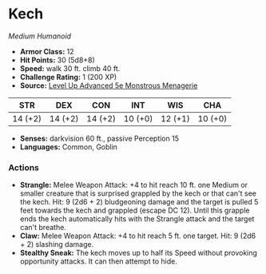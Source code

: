 # Kech

*Medium* *Humanoid*

- **Armor Class:** 12
- **Hit Points:** 30 (5d8+8)
- **Speed:** walk 30 ft. climb 40 ft.
- **Challenge Rating:** 1 (200 XP)
- **Source:** [Level Up Advanced 5e Monstrous Menagerie](https://www.levelup5e.com)

| STR | DEX | CON | INT | WIS | CHA |
| --- | --- | --- | --- | --- | --- |
| 14 (+2) | 14 (+2) | 14 (+2) | 10 (+0) | 12 (+1) | 10 (+0) |

- **Senses:** darkvision 60 ft., passive Perception 15
- **Languages:** Common, Goblin
### Actions
- **Strangle:** Melee Weapon Attack: +4 to hit  reach 10 ft.  one Medium or smaller creature that is surprised  grappled by the kech  or that can't see the kech. Hit: 9 (2d6 + 2) bludgeoning damage  and the target is pulled 5 feet towards the kech and grappled (escape DC 12). Until this grapple ends  the kech automatically hits with the Strangle attack and the target can't breathe.
- **Claw:** Melee Weapon Attack: +4 to hit  reach 5 ft.  one target. Hit: 9 (2d6 + 2) slashing damage.
- **Stealthy Sneak:** The kech moves up to half its Speed without provoking opportunity attacks. It can then attempt to hide.
